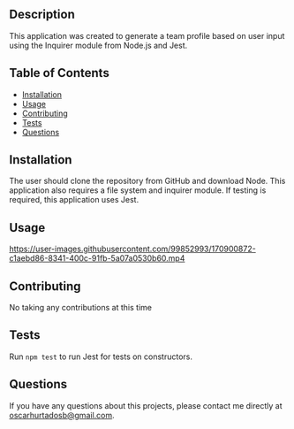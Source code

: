 ## Description 
This application was created to generate a team profile based on user input using the Inquirer module from Node.js and Jest.

## Table of Contents
* [Installation](#installation)
* [Usage](#usage)
* [Contributing](#contributing)
* [Tests](#tests)
* [Questions](#questions)

## Installation 
The user should clone the repository from GitHub and download Node. This application also requires a file system and inquirer module. If testing is required, this application uses Jest. 

## Usage 

https://user-images.githubusercontent.com/99852993/170900872-c1aebd86-8341-400c-91fb-5a07a0530b60.mp4



## Contributing 
No taking any contributions at this time

## Tests
Run `npm test` to run Jest for tests on constructors. 

## Questions
If you have any questions about this projects, please contact me directly at oscarhurtadosb@gmail.com.
